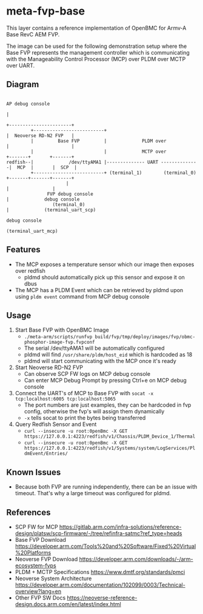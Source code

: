 # meta-fvp-base

This layer contains a reference implementation of OpenBMC for Armv-A Base RevC AEM FVP.

The image can be used for the following demonstration setup
where the Base FVP represents the management controller which is communicating
with the Manageability Control Processor (MCP) over PLDM over MCTP over UART.

## Diagram


```
                                                                           AP debug console
                                                                                 |
                                                                       +-----------------------+
         +--------------------------+                                  |  Neoverse RD-N2 FVP   |
         |         Base FVP         |             PLDM over            |                       |
         |                          |             MCTP over            +-------+       +-------+
redfish--|             /dev/ttyAMA1 |-------------- UART --------------|  MCP  |       |  SCP  |
         +--------------------------+ (terminal_1)        (terminal_0) +-------+-------+-------+
                      |                                                    |                |
               FVP debug console                                           |             debug console
                 (terminal_0)                                              |             (terminal_uart_scp)
                                                                     debug console
                                                                     (terminal_uart_mcp)
```

## Features

- The MCP exposes a temperature sensor which our image then exposes over redfish
    - pldmd should automatically pick up this sensor and expose it on dbus
- The MCP has a PLDM Event which can be retrieved by pldmd upon using ```pldm event``` command from MCP debug console

## Usage

1. Start Base FVP with OpenBMC Image
    - ```./meta-arm/scripts/runfvp build/fvp/tmp/deploy/images/fvp/obmc-phosphor-image-fvp.fvpconf```
    - The serial /dev/ttyAMA1 will be automatically configured
    - pldmd will find ```/usr/share/pldm/host_eid``` which is hardcoded as 18
    - pldmd will start communicating with the MCP once it's ready
2. Start Neoverse RD-N2 FVP
    - Can observe SCP FW logs on MCP debug console
    - Can enter MCP Debug Prompt by pressing Ctrl+e on MCP debug console
3. Connect the UART's of MCP to Base FVP with
   ```socat -x tcp:localhost:6005 tcp:localhost:5065```
   - The port numbers are just examples, they can be hardcoded in fvp config, otherwise the fvp's will assign them dynamically
   - ```-x``` tells socat to print the bytes being transferred
4. Query Redfish Sensor and Event
   - ```curl --insecure -u root:0penBmc -X GET https://127.0.0.1:4223/redfish/v1/Chassis/PLDM_Device_1/Thermal```
   - ```curl --insecure -u root:0penBmc -X GET https://127.0.0.1:4223/redfish/v1/Systems/system/LogServices/PldmEvent/Entries/```

## Known Issues
- Because both FVP are running independently, there can be an issue with timeout.
  That's why a large timeout was configured for pldmd.

## References

- SCP FW for MCP https://gitlab.arm.com/infra-solutions/reference-design/platsw/scp-firmware/-/tree/refinfra-satmc?ref_type=heads
- Base FVP Download https://developer.arm.com/Tools%20and%20Software/Fixed%20Virtual%20Platforms
- Neoverse FVP Download https://developer.arm.com/downloads/-/arm-ecosystem-fvps
- PLDM + MCTP Specifications https://www.dmtf.org/standards/pmci
- Neoverse System Architecture https://developer.arm.com/documentation/102099/0003/Technical-overview?lang=en
- Other FVP SW Docs https://neoverse-reference-design.docs.arm.com/en/latest/index.html
